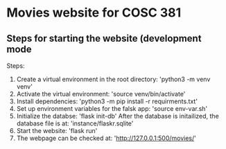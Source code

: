 # Movies website for COSC 381
## Steps for starting the website (development mode


Steps:
1. Create a virtual environment in the root directory: 'python3 -m venv venv'
2. Activate the virtual environment: 'source venv/bin/activate'
3. Install dependencies: 'python3 -m pip install -r requirments.txt'
4. Set up environment variables for the falsk app: 'source env-var.sh'
5. Initialize the databse: 'flask init-db' After the database is initailized, 
the database file is at: 'instance/flaskr.sqlite'
6. Start the website: 'flask run'
7. The webpage can be checked at: 'http://127.0.0.1:500/movies/'